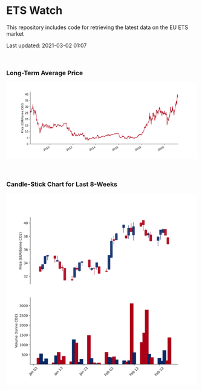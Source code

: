 # ETS Watch

This repository includes code for retrieving the latest data on the EU ETS market

Last updated: 2021-03-02 01:07

<br>

### Long-Term Average Price

![Long-term average](img/long_term_avg.png)

<br>

### Candle-Stick Chart for Last 8-Weeks

![Open, High, Low, Close & Volume](img/ohlc_vol.png)
